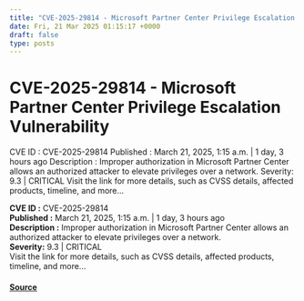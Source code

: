```yaml
---
title: "CVE-2025-29814 - Microsoft Partner Center Privilege Escalation Vulnerability"
date: Fri, 21 Mar 2025 01:15:17 +0000
draft: false
type: posts
---
```

# CVE-2025-29814 - Microsoft Partner Center Privilege Escalation Vulnerability





 CVE ID : CVE-2025-29814 Published : March 21, 2025, 1:15 a.m. | 1 day, 3 hours ago Description : Improper authorization in Microsoft Partner Center allows an authorized attacker to elevate privileges over a network. Severity: 9.3 | CRITICAL Visit the link for more details, such as CVSS details, affected products, timeline, and more... 

**CVE ID :** CVE-2025-29814  
**Published :** March 21, 2025, 1:15 a.m. | 1 day, 3 hours ago  
**Description :** Improper authorization in Microsoft Partner Center allows an authorized attacker to elevate privileges over a network.  
**Severity:** 9.3 | CRITICAL  
Visit the link for more details, such as CVSS details, affected products, timeline, and more...

#### [Source](https://cvefeed.io/vuln/detail/CVE-2025-29814)

